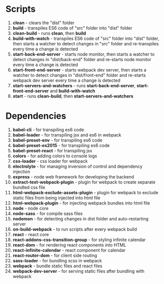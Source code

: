 # Scripts
1. **clean** - clears the "dist" folder
1. **build** - transpiles ES6 code of "src" folder into "dist" folder
1. **clean-build** - runs **clean**, then **build**
1. **build-with-watch** - transpiles ES6 code of "src" folder into "dist" folder, then starts a watcher to detect changes in "src" folder and re-transpiles every time a change is detected
1. **start-back-end-server** - starts node monitor, then starts a watcher to detect changes in "dist/back-end" folder and re-starts node monitor every time a change is detected
1. **start-front-end-server** - starts webpack dev server, then starts a watcher to detect changes in "dist/front-end" folder and re-starts webpack dev server every time a change is detected
1. **start-servers-and-watchers** - runs **start-back-end-server**, **start-front-end-server** and **build-with-watch**
1. **start** - runs **clean-build**, then **start-servers-and-watchers**
# Dependencies
1. **babel-cli** - for transpiling es6 code
1. **babel-loader** - for transpiling jsx and es6 in webpack
1. **babel-preset-env** - for transpiling es6 code
1. **babel-preset-es2015** - for transpiling es6 code
1. **babel-preset-react** - for transpiling jsx
1. **colors** - for adding colors to console logs
1. **css-loader** - css loader for webpack
1. **electrolyte** - for managing inversion of control and dependency injection
1. **express** - node web framework for developing the backend
1. **extract-text-webpack-plugin** - plugin for webpack to create separate bundled css file
1. **html-webpack-exclude-assets-plugin** - plugin for webpack to exclude static files from being injected into html file
1. **html-webpack-plugin** - for injecting webpack bundles into html file
1. **node** - node core
1. **node-sass** - for compile sass files
1. **nodemon** - for detecting changes in dist folder and auto-restarting server
1. **on-build-webpack** - to run scripts after every webpack build
1. **react** - react core
1. **react-addons-css-transition-group** - for styling infinite calendar
1. **react-dom** - for rendering react components into HTML
1. **react-infinite-calendar** - react component for calendar
1. **react-router-dom** - for client side routing
1. **sass-loader** - for bundling scss in webpack
1. **webpack** - bundle static files and react files
1. **webpack-dev-server** - for serving static files after bundling with webpack